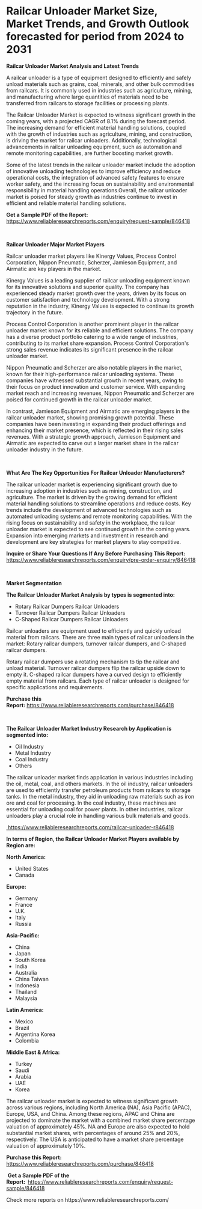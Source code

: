 <p><h1>Railcar Unloader Market Size, Market Trends, and Growth Outlook forecasted for period from 2024 to 2031</h1></p><p><strong>Railcar Unloader Market Analysis and Latest Trends</strong></p>
<p><p>A railcar unloader is a type of equipment designed to efficiently and safely unload materials such as grains, coal, minerals, and other bulk commodities from railcars. It is commonly used in industries such as agriculture, mining, and manufacturing where large quantities of materials need to be transferred from railcars to storage facilities or processing plants.</p><p>The Railcar Unloader Market is expected to witness significant growth in the coming years, with a projected CAGR of 8.1% during the forecast period. The increasing demand for efficient material handling solutions, coupled with the growth of industries such as agriculture, mining, and construction, is driving the market for railcar unloaders. Additionally, technological advancements in railcar unloading equipment, such as automation and remote monitoring capabilities, are further boosting market growth.</p><p>Some of the latest trends in the railcar unloader market include the adoption of innovative unloading technologies to improve efficiency and reduce operational costs, the integration of advanced safety features to ensure worker safety, and the increasing focus on sustainability and environmental responsibility in material handling operations.Overall, the railcar unloader market is poised for steady growth as industries continue to invest in efficient and reliable material handling solutions.</p></p>
<p><strong>Get a Sample PDF of the Report:&nbsp;</strong> <a href="https://www.reliableresearchreports.com/enquiry/request-sample/846418">https://www.reliableresearchreports.com/enquiry/request-sample/846418</a></p>
<p>&nbsp;</p>
<p><strong>Railcar Unloader Major Market Players</strong></p>
<p><p>Railcar unloader market players like Kinergy Values, Process Control Corporation, Nippon Pneumatic, Scherzer, Jamieson Equipment, and Airmatic are key players in the market.</p><p>Kinergy Values is a leading supplier of railcar unloading equipment known for its innovative solutions and superior quality. The company has experienced steady market growth over the years, driven by its focus on customer satisfaction and technology development. With a strong reputation in the industry, Kinergy Values is expected to continue its growth trajectory in the future.</p><p>Process Control Corporation is another prominent player in the railcar unloader market known for its reliable and efficient solutions. The company has a diverse product portfolio catering to a wide range of industries, contributing to its market share expansion. Process Control Corporation's strong sales revenue indicates its significant presence in the railcar unloader market.</p><p>Nippon Pneumatic and Scherzer are also notable players in the market, known for their high-performance railcar unloading systems. These companies have witnessed substantial growth in recent years, owing to their focus on product innovation and customer service. With expanding market reach and increasing revenues, Nippon Pneumatic and Scherzer are poised for continued growth in the railcar unloader market.</p><p>In contrast, Jamieson Equipment and Airmatic are emerging players in the railcar unloader market, showing promising growth potential. These companies have been investing in expanding their product offerings and enhancing their market presence, which is reflected in their rising sales revenues. With a strategic growth approach, Jamieson Equipment and Airmatic are expected to carve out a larger market share in the railcar unloader industry in the future.</p></p>
<p>&nbsp;</p>
<p><strong>What Are The Key Opportunities For Railcar Unloader Manufacturers?</strong></p>
<p><p>The railcar unloader market is experiencing significant growth due to increasing adoption in industries such as mining, construction, and agriculture. The market is driven by the growing demand for efficient material handling solutions to streamline operations and reduce costs. Key trends include the development of advanced technologies such as automated unloading systems and remote monitoring capabilities. With the rising focus on sustainability and safety in the workplace, the railcar unloader market is expected to see continued growth in the coming years. Expansion into emerging markets and investment in research and development are key strategies for market players to stay competitive.</p></p>
<p><strong>Inquire or Share Your Questions If Any Before Purchasing This Report:</strong> <a href="https://www.reliableresearchreports.com/enquiry/pre-order-enquiry/846418">https://www.reliableresearchreports.com/enquiry/pre-order-enquiry/846418</a></p>
<p>&nbsp;</p>
<p><strong>Market Segmentation</strong></p>
<p><strong>The Railcar Unloader Market Analysis by types is segmented into:</strong></p>
<p><ul><li>Rotary Railcar Dumpers Railcar Unloaders</li><li>Turnover Railcar Dumpers Railcar Unloaders</li><li>C-Shaped Railcar Dumpers Railcar Unloaders</li></ul></p>
<p><p>Railcar unloaders are equipment used to efficiently and quickly unload material from railcars. There are three main types of railcar unloaders in the market: Rotary railcar dumpers, turnover railcar dumpers, and C-shaped railcar dumpers. </p><p>Rotary railcar dumpers use a rotating mechanism to tip the railcar and unload material. Turnover railcar dumpers flip the railcar upside down to empty it. C-shaped railcar dumpers have a curved design to efficiently empty material from railcars. Each type of railcar unloader is designed for specific applications and requirements.</p></p>
<p><strong>Purchase this Report:&nbsp;</strong><a href="https://www.reliableresearchreports.com/purchase/846418">https://www.reliableresearchreports.com/purchase/846418</a></p>
<p>&nbsp;</p>
<p><strong>The Railcar Unloader Market Industry Research by Application is segmented into:</strong></p>
<p><ul><li>Oil Industry</li><li>Metal Industry</li><li>Coal Industry</li><li>Others</li></ul></p>
<p><p>The railcar unloader market finds application in various industries including the oil, metal, coal, and others markets. In the oil industry, railcar unloaders are used to efficiently transfer petroleum products from railcars to storage tanks. In the metal industry, they aid in unloading raw materials such as iron ore and coal for processing. In the coal industry, these machines are essential for unloading coal for power plants. In other industries, railcar unloaders play a crucial role in handling various bulk materials and goods.</p></p>
<p><a href="https://www.reliableresearchreports.com/railcar-unloader-r846418">&nbsp;https://www.reliableresearchreports.com/railcar-unloader-r846418</a></p>
<p><strong>In terms of Region, the Railcar Unloader Market Players available by Region are:</strong></p>
<p>
    <p> <strong> North America: </strong>
        <ul>
            <li>United States</li>
            <li>Canada</li>
        </ul>
        </p> 
    <p> <strong> Europe: </strong>
        <ul>
            <li>Germany</li>
            <li>France</li>
            <li>U.K.</li>
            <li>Italy</li>
            <li>Russia</li>
        </ul>
        </p> 
    <p> <strong> Asia-Pacific: </strong>
        <ul>
            <li>China</li>
            <li>Japan</li>
            <li>South Korea</li>
            <li>India</li>
            <li>Australia</li>
            <li>China Taiwan</li>
            <li>Indonesia</li>
            <li>Thailand</li>
            <li>Malaysia</li>
        </ul>
        </p> 
    <p> <strong> Latin America: </strong>
        <ul>
            <li>Mexico</li>
            <li>Brazil</li>
            <li>Argentina Korea</li>
            <li>Colombia</li>
        </ul>
        </p> 
    <p> <strong> Middle East & Africa: </strong>
        <ul>
            <li>Turkey</li>
            <li>Saudi</li>
            <li>Arabia</li>
            <li>UAE</li>
            <li>Korea</li>
        </ul>
    </p>
    </p>
<p><p>The railcar unloader market is expected to witness significant growth across various regions, including North America (NA), Asia Pacific (APAC), Europe, USA, and China. Among these regions, APAC and China are projected to dominate the market with a combined market share percentage valuation of approximately 45%. NA and Europe are also expected to hold substantial market shares, with percentages of around 25% and 20%, respectively. The USA is anticipated to have a market share percentage valuation of approximately 10%.</p></p>
<p><strong>Purchase this Report: </strong><a href="https://www.reliableresearchreports.com/purchase/846418">https://www.reliableresearchreports.com/purchase/846418</a></p>
<p>&nbsp;<strong>Get a Sample PDF of the Report:&nbsp;&nbsp;</strong><a href="https://www.reliableresearchreports.com/enquiry/request-sample/846418">https://www.reliableresearchreports.com/enquiry/request-sample/846418</a></p>
<p><strong></strong></p>
<p>Check more reports on https://www.reliableresearchreports.com/</p>